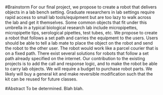 #Brainstorm
For our final project, we propose to create a robot that delivers objects in a lab bench setting. Graduate researchers in lab settings require rapid access to small lab tools/equipment but are too lazy to walk across the lab and get it themselves. Some common objects that fit under this umbrella in a typical biological research lab include micropipettes, micropipette tips, serological pipettes, test tubes, etc. We propose to create a robot that follows a set path and carries the equipment to the users. Users should be able to tell a lab mate to place the object on the robot and send the robot to the other user. The robot would work like a parcel courier that is on a fixed path. There exist several solutions for robots that follow a set path already specified on the internet. Our contribution to the existing projects is to add the call and response logic, and to make the robot be able to carry lab objects. We will require a budget to purchase robot parts. We likely will buy a general kit and make reversible modification such that the kit can be reused for future classes.

#Abstract
To be determined. Blah blah.
